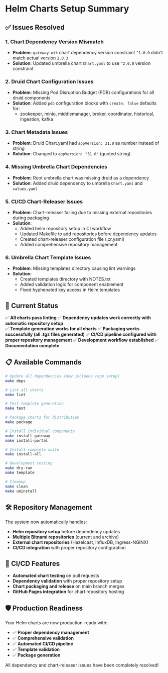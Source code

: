 # Helm Charts Setup Summary

## ✅ Issues Resolved

### 1. **Chart Dependency Version Mismatch**
- **Problem**: `gateway-otk` chart dependency version constraint `^1.0.0` didn't match actual version `2.0.3`
- **Solution**: Updated umbrella chart `Chart.yaml` to use `^2.0.0` version constraint

### 2. **Druid Chart Configuration Issues**
- **Problem**: Missing Pod Disruption Budget (PDB) configurations for all druid components
- **Solution**: Added `pdb` configuration blocks with `create: false` defaults for:
  - zookeeper, minio, middlemanager, broker, coordinator, historical, ingestion, kafka

### 3. **Chart Metadata Issues**
- **Problem**: Druid Chart.yaml had `appVersion: 31.0` as number instead of string
- **Solution**: Changed to `appVersion: "31.0"` (quoted string)

### 4. **Missing Umbrella Chart Dependencies**
- **Problem**: Root umbrella chart was missing druid as a dependency
- **Solution**: Added druid dependency to umbrella `Chart.yaml` and `values.yaml`

### 5. **CI/CD Chart-Releaser Issues**
- **Problem**: Chart-releaser failing due to missing external repositories during packaging
- **Solution**: 
  - Added helm repository setup in CI workflow
  - Updated Makefile to add repositories before dependency updates
  - Created chart-releaser configuration file (.cr.yaml)
  - Added comprehensive repository management

### 6. **Umbrella Chart Template Issues**
- **Problem**: Missing templates directory causing lint warnings
- **Solution**: 
  - Created templates directory with NOTES.txt
  - Added validation logic for component enablement
  - Fixed hyphenated key access in Helm templates

## 🚀 Current Status

✅ **All charts pass linting**
✅ **Dependency updates work correctly with automatic repository setup**  
✅ **Template generation works for all charts**
✅ **Packaging works successfully (all .tgz files generated)**
✅ **CI/CD pipeline configured with proper repository management**
✅ **Development workflow established**
✅ **Documentation complete**

## 📋 Available Commands

```bash
# Update all dependencies (now includes repo setup)
make deps

# Lint all charts
make lint

# Test template generation
make test

# Package charts for distribution
make package

# Install individual components
make install-gateway
make install-portal

# Install complete suite
make install-all

# Development testing
make dry-run
make template

# Cleanup
make clean
make uninstall
```

## 🛠️ Repository Management

The system now automatically handles:
- **Helm repository setup** before dependency updates
- **Multiple Bitnami repositories** (current and archive)
- **External chart repositories** (Hazelcast, InfluxDB, Ingress-NGINX)
- **CI/CD integration** with proper repository configuration

## 🎯 CI/CD Features

- **Automated chart testing** on pull requests
- **Dependency validation** with proper repository setup
- **Chart packaging and release** on main branch merges
- **GitHub Pages integration** for chart repository hosting

## 🛡️ Production Readiness

Your Helm charts are now production-ready with:
- ✅ **Proper dependency management**
- ✅ **Comprehensive validation**
- ✅ **Automated CI/CD pipeline**
- ✅ **Template validation**
- ✅ **Package generation**

All dependency and chart-releaser issues have been completely resolved!

